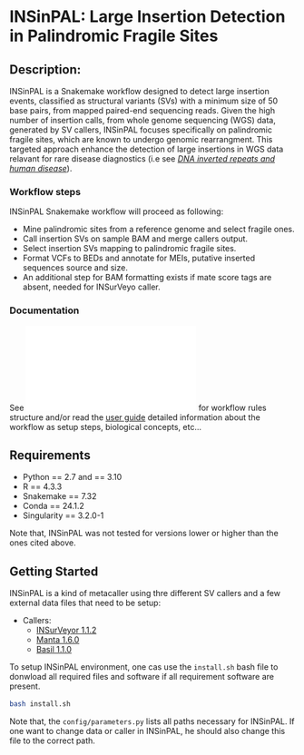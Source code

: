
# INSinPAL: Large Insertion Detection in Palindromic Fragile Sites

## Description:

INSinPAL is a Snakemake workflow designed to detect large insertion events, classified as structural variants (SVs) with a minimum size of 50 base pairs, from mapped paired-end sequencing reads. Given the high number of insertion calls, from whole genome sequencing (WGS) data, generated by SV callers, INSinPAL focuses specifically on palindromic fragile sites, which are known to undergo genomic rearrangment. This targeted approach enhance the detection of large insertions in WGS data relavant for rare disease diagnostics (i.e see [*DNA inverted repeats and human disease*](https://www.imrpress.com/journal/FBL/3/4/10.2741/A284)).


### Workflow steps

INSinPAL Snakemake workflow will proceed as following:
 - Mine palindromic sites from a reference genome and select fragile ones.
 - Call insertion SVs on sample BAM and merge callers output.
 - Select insertion SVs mapping to palindromic fragile sites.
 - Format VCFs to BEDs and annotate for MEIs, putative inserted sequences source and size.
 - An additional step for BAM formatting exists if mate score tags are absent, needed for INSurVeyo caller.

### Documentation

See ![DAG of jobs](./doc/dag.pdf) for workflow rules structure and/or read the [user guide](./doc/user_guide.md) detailed information about the workflow as setup steps, biological concepts, etc...
 

## Requirements

* Python == 2.7 and == 3.10
* R == 4.3.3
* Snakemake == 7.32
* Conda == 24.1.2
* Singularity == 3.2.0-1

Note that, INSinPAL was not tested for versions lower or higher than the ones cited above.

## Getting Started

INSinPAL is a kind of metacaller using thre different SV callers and a few external data files that need to be setup:

* Callers:
  * [INSurVeyor 1.1.2](https://github.com/kensung-lab/INSurVeyor)
  * [Manta 1.6.0](https://github.com/Illumina/manta)
  * [Basil 1.1.0](https://github.com/seqan/anise_basil)

To setup INSinPAL environment, one cas use the `install.sh` bash file to donwload all required files and software if all requirement software are present.
```bash
bash install.sh
```
Note that, the `config/parameters.py` lists all paths necessary for INSinPAL. If one want to change data or caller in INSinPAL, he should also change this file to the correct path.



